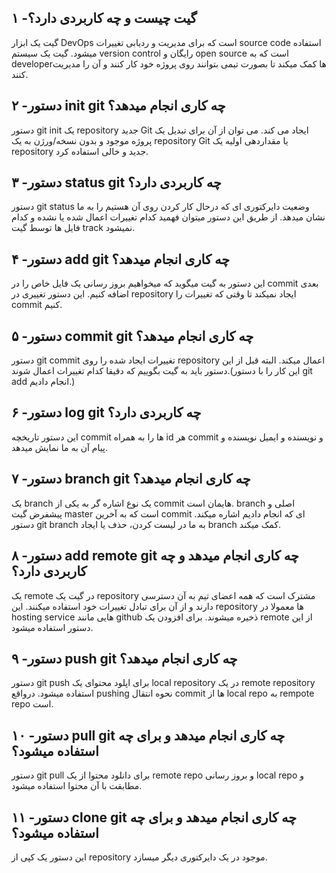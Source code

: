 ## ۱ -گیت چیست و چه کاربردی دارد؟
گیت یک ابزار DevOps است که برای مدیریت و ردیابی تغییرات source code  استفاده میشود.
گیت یک سیستم version control رایگان و open source است که به developerها کمک میکند تا بصورت تیمی بتوانند روی پروژه خود کار کنند و آن را مدیریت کنند.

## ۲ -دستور init git چه کاری انجام میدهد؟

دستور git init یک repository جدید Git ایجاد می کند. می توان از آن برای تبدیل یک پروژه موجود و بدون نسخه/ورژن به یک repository Git یا مقداردهی اولیه یک repository جدید و خالی استفاده کرد.

## ۳ -دستور status git چه کاربردی دارد؟
دستور git status وضعیت دایرکتوری ای که درحال کار کردن روی آن هستیم را به ما نشان میدهد. از طریق این دستور میتوان فهمید کدام تغییرات اعمال شده یا نشده و کدام فایل ها توسط گیت track نمیشود.

## ۴ -دستور add git چه کاری انجام میدهد؟
این دستور به گیت میگوید که میخواهیم بروز رسانی یک فایل خاص را در commit بعدی اضافه کنیم. این دستور تغییری در repository ایجاد نمیکند تا وقتی که تغییرات را commit  کنیم.

## ۵ -دستور commit git چه کاری انجام میدهد؟
دستور git commit تغییرات ایجاد شده را روی repository اعمال میکند. البته قبل از این دستور باید به گیت بگوییم که دقیقا کدام تغییرات اعمال شوند.(این کار را با دستور git add انجام دادیم.)

## ۶ -دستور log git چه کاربردی دارد؟
این دستور تاریخچه commit ها را به همراه id هر commit و نویسنده و ایمیل نویسنده و پیام آن به ما نمایش میدهد.

## ۷ -دستور branch git چه کاری انجام میدهد؟
یک branch یک نوع اشاره گر به یکی از commit هایمان است. branch اصلی و پیشفرض گیت master است که به آخرین commit ای که انجام دادیم اشاره میکند. دستور git branch به ما در لیست کردن، حذف یا ایجاد branch  کمک میکند.

## ۸ -دستور add remote git چه کاری انجام میدهد و چه کاربردی دارد؟
یک remote در گیت یک repository مشترک است که همه اعضای تیم به آن دسترسی دارند و از آن برای تبادل تغییرات خود استفاده میکنند. این repository ها معمولا در hosting service هایی مانند github ذخیره میشوند. برای افزودن یک remote از این دستور استفاده میشود.

## ۹ -دستور push git چه کاری انجام میدهد؟
دستور git push برای اپلود محتوای یک local repository در یک remote repository استفاده میشود. درواقع pushing نحوه انتقال commit ها از local repo به rempote repo است.

## ۱۰ -دستور pull git چه کاری انجام میدهد و برای چه استفاده میشود؟
دستور git pull برای دانلود محتوا از یک remote repo و بروز رسانی  local repo و مطابقت با آن محتوا استفاده میشود.

## ۱۱ -دستور clone git چه کاری انجام میدهد و برای چه استفاده میشود؟
این دستور یک کپی از repository  موجود در یک دایرکتوری دیگر میسازد.